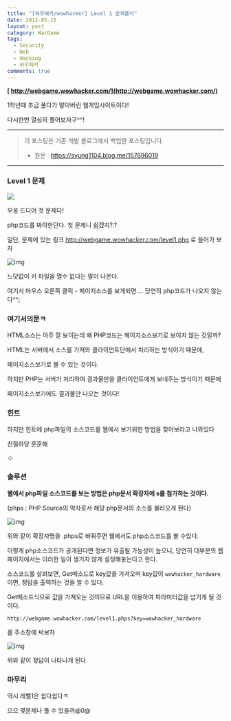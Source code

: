 ```yaml
---
title: "[와우해커/wowhacker] Level 1 문제풀이"
date: 2012-05-15 
layout: post
category: WarGame
tags:
  - Security
  - Web
  - Hacking
  - 와우해커
comments: true
---
```


**[
http://webgame.wowhacker.com/](http://webgame.wowhacker.com/)**



1학년때 조금 풀다가 말아버린 웹게임사이트이다!

다시한번 열심히 풀어보자구^^!



<!-- more -->

----



> 이 포스팅은 기존 개발 블로그에서 백업한 포스팅입니다.
>
> * 원문 : https://syung1104.blog.me/157696019



----



### Level 1 문제

![](https://postfiles.pstatic.net/20120515_278/syung1104_1337030870658gr6qM_JPEG/WHlevel1.JPG?type=w2)



우옹 드디어 첫 문제다!

php코드를 봐야한단다. 첫 문제니 쉽겠지?.?

일단, 문제에 있는 링크 http://webgame.wowhacker.com/level1.php 로 들어가 보자







![img](https://postfiles.pstatic.net/20120515_275/syung1104_1337031081539NXaum_JPEG/WHlevel1-00.JPG?type=w2)



느닷없이 키 파일을 열수 없다는 말이 나온다.

여기서 마우스 오른쪽 클릭 - 페이지소스를 보게되면.... 당연히 php코드가 나오지 않는다^^;







### 여기서의문ㅋ

HTML소스는 아주 잘 보이는데 왜 PHP코드는 페이지소스보기로 보이지 않는 것일까?



HTML는 서버에서 소스를 가져와 클라이언트단에서 처리하는 방식이기 때문에,

페이지소스보기로 볼 수 있는 것이다.

하지만 PHP는 서버가 처리하여 결과물만을 클라이언트에게 보내주는 방식이기 때문에

페이지소스보기에도 결과물만 나오는 것이다!







### 힌트

하지만 힌트에 php파일의 소스코드를 웹에서 보기위한 방법을 찾아보라고 나와있다

친절하당 훈훈해

☺️



### 솔루션

**웹에서 php파일 소스코드를 보는 방법은 php문서 확장자에 s를 첨가하는 것이다.**

(phps : PHP Source의 약자로서 해당 php문서의 소스를 불러오게 된다)





﻿![img](https://postfiles.pstatic.net/20120515_168/syung1104_1337031589237eX0Kd_JPEG/WHlevel1-01.JPG?type=w2)

위와 같이 확장자명을 .phps로 바꿔주면 웹에서도 php소스코드를 볼 수있다.

이렇게 php소스코드가 공개된다면 정보가 유출될 가능성이 높으니, 당연히 대부분의 웹페이지에서는 이러한 일이 생기지 않게 설정해놓는다고 한다.







소스코드를 살펴보면, Get메소드로 key값을 가져오며 key값이 `wowhacker_hardware`이면, 정답을 출력하는 것을 알 수 있다.







Get메소드식으로 값을 가져오는 것이므로 URL을 이용하여 파라미터값을 넘기게 될 것이다.

`http://webgame.wowhacker.com/level1.phps?key=wowhacker_hardware`

를 주소창에 써보자





![img](https://postfiles.pstatic.net/20120515_5/syung1104_1337031959608vKVPm_JPEG/WHlevel1-02.JPG?type=w2)





위와 같이 정답이 나타나게 된다.



### 마무리

역시 레벨1은 쉽다쉽다ㅋ

으으 몇문제나 풀 수 있을까@0@